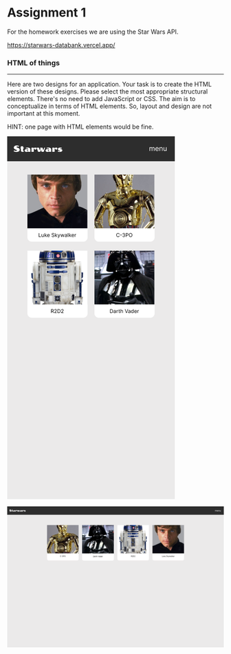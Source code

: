 # Assignment 1
For the homework exercises we are using the Star Wars API. 

https://starwars-databank.vercel.app/

### HTML of things

---

Here are two designs for an application. Your task is to create the HTML version of these designs. Please select the most appropriate structural elements. There's no need to add JavaScript or CSS. The aim is to conceptualize in terms of HTML elements. So, layout and design are not important at this moment. 

HINT: one page with HTML elements would be fine.

![assignment 1 - mobile](../images/mobile.png)

![assignment 1 - desktop](../images/desktop.png)